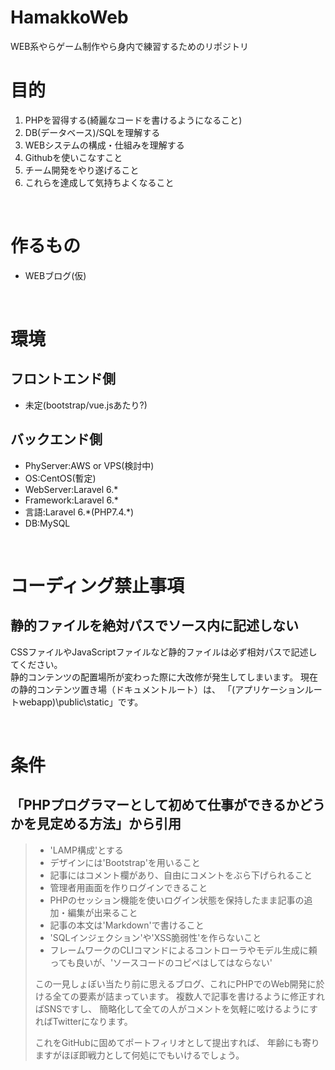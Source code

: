 # HamakkoWeb
WEB系やらゲーム制作やら身内で練習するためのリポジトリ
<br>

# 目的
1. PHPを習得する(綺麗なコードを書けるようになること)
2. DB(データベース)/SQLを理解する
3. WEBシステムの構成・仕組みを理解する
4. Githubを使いこなすこと
5. チーム開発をやり遂げること
6. これらを達成して気持ちよくなること
<br>

# 作るもの
* WEBブログ(仮)
<br>

# 環境
## フロントエンド側
* 未定(bootstrap/vue.jsあたり?)
## バックエンド側
* PhyServer:AWS or VPS(検討中)
* OS:CentOS(暫定)
* WebServer:Laravel 6.*
* Framework:Laravel 6.*
* 言語:Laravel 6.\*(PHP7.4.\*)
* DB:MySQL
<br>

# コーディング禁止事項
## 静的ファイルを絶対パスでソース内に記述しない
CSSファイルやJavaScriptファイルなど静的ファイルは必ず相対パスで記述してください。<br>
静的コンテンツの配置場所が変わった際に大改修が発生してしまいます。
現在の静的コンテンツ置き場（ドキュメントルート）は、
「(アプリケーションルートwebapp)\public\static」です。

<br>


# 条件
## 「PHPプログラマーとして初めて仕事ができるかどうかを見定める方法」から引用
>* 'LAMP構成'とする
>* デザインには'Bootstrap'を用いること
>* 記事にはコメント欄があり、自由にコメントをぶら下げられること
>* 管理者用画面を作りログインできること
>* PHPのセッション機能を使いログイン状態を保持したまま記事の追加・編集が出来ること
>* 記事の本文は'Markdown'で書けること
>* 'SQLインジェクション'や'XSS脆弱性'を作らないこと
>* フレームワークのCLIコマンドによるコントローラやモデル生成に頼っても良いが、'ソースコードのコピペはしてはならない'</br>
>
>この一見しょぼい当たり前に思えるブログ、これにPHPでのWeb開発に於ける全ての要素が詰まっています。
>複数人で記事を書けるように修正すればSNSですし、
>簡略化して全ての人がコメントを気軽に呟けるようにすればTwitterになります。
>
>これをGitHubに固めてポートフィリオとして提出すれば、
>年齢にも寄りますがほぼ即戦力として何処にでもいけるでしょう。
